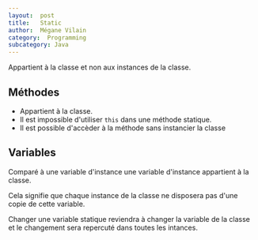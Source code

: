 ```yaml
---
layout:  post
title:   Static 
author:  Mégane Vilain
category:  Programming
subcategory: Java
---
```


Appartient à la classe et non aux instances de la classe.


## Méthodes

* Appartient à la classe.
* Il est impossible d'utiliser `this` dans une méthode statique.
* Il est possible d'accèder à la méthode sans instancier la classe

## Variables

Comparé à une variable d'instance une variable d'instance appartient à la classe. 

Cela signifie que chaque instance de la classe ne disposera pas d'une copie de cette variable. 

Changer une variable statique reviendra à changer la variable de la classe et le changement sera repercuté dans toutes les intances.
